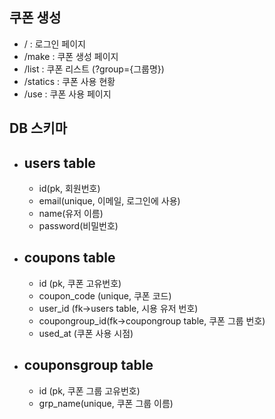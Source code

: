 ## 쿠폰 생성

- /        : 로그인 페이지 
- /make    : 쿠폰 생성 페이지
- /list    : 쿠폰 리스트 (?group={그룹명})
- /statics : 쿠폰 사용 현황
- /use     : 쿠폰 사용 페이지

## DB 스키마
- users table
  --
  - id(pk, 회원번호)
  - email(unique, 이메일, 로그인에 사용)
  - name(유저 이름)
  - password(비밀번호)
  
- coupons table
    --
    - id            (pk, 쿠폰 고유번호)
    - coupon_code   (unique, 쿠폰 코드)
    - user_id       (fk->users table, 시용 유저 번호)
    - coupongroup_id(fk->coupongroup table, 쿠폰 그룹 번호)
    - used_at       (쿠폰 사용 시점)
    
- couponsgroup table
    --
    - id (pk, 쿠폰 그룹 고유번호)
    - grp_name(unique, 쿠폰 그룹 이름)
